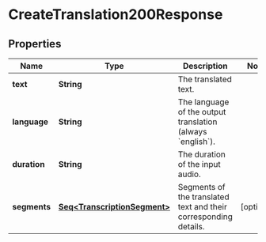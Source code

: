 

# CreateTranslation200Response


## Properties

Name | Type | Description | Notes
------------ | ------------- | ------------- | -------------
**text** | **String** | The translated text. | 
**language** | **String** | The language of the output translation (always &#x60;english&#x60;). | 
**duration** | **String** | The duration of the input audio. | 
**segments** | [**Seq&lt;TranscriptionSegment&gt;**](TranscriptionSegment.md) | Segments of the translated text and their corresponding details. |  [optional]



